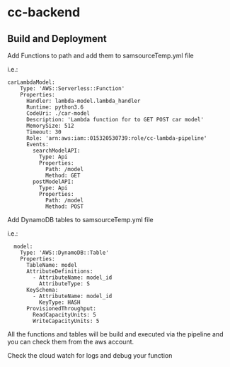 # cc-backend

## Build and Deployment

Add Functions to path and add them to samsourceTemp.yml file

i.e.:

```
carLambdaModel:
    Type: 'AWS::Serverless::Function'
    Properties:
      Handler: lambda-model.lambda_handler
      Runtime: python3.6
      CodeUri: ./car-model
      Description: 'Lambda function for to GET POST car model'
      MemorySize: 512
      Timeout: 30
      Role: 'arn:aws:iam::015320530739:role/cc-lambda-pipeline'
      Events:
        searchModelAPI:
          Type: Api
          Properties:
            Path: /model
            Method: GET
        postModelAPI:
          Type: Api
          Properties:
            Path: /model
            Method: POST
```

Add DynamoDB tables to samsourceTemp.yml file

i.e.:

```
  model:
    Type: 'AWS::DynamoDB::Table'
    Properties:
      TableName: model
      AttributeDefinitions:
        - AttributeName: model_id
          AttributeType: S
      KeySchema:
        - AttributeName: model_id
          KeyType: HASH
      ProvisionedThroughput:
        ReadCapacityUnits: 5
        WriteCapacityUnits: 5
```

All the functions and tables will be build and executed via the pipeline and you can check them from the aws account.

Check the cloud watch for logs and debug your function